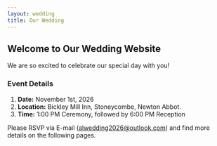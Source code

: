 ```yaml
---
layout: wedding
title: Our Wedding
---
```


## Welcome to Our Wedding Website

We are so excited to celebrate our special day with you!

### Event Details
1. **Date:** November 1st, 2026
2. **Location:** Bickley Mill Inn, Stoneycombe, Newton Abbot.
3. **Time:** 1:00 PM Ceremony, followed by 6:00 PM Reception

Please RSVP via E-mail (alwedding2026@outlook.com) and find more details on the following pages.
